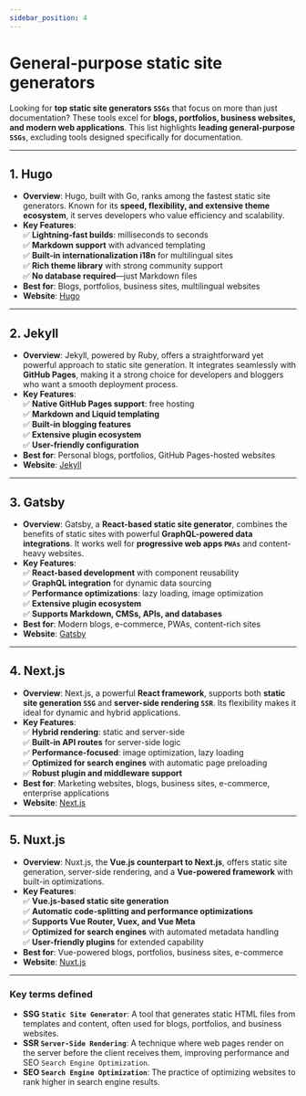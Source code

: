 ```yaml
---
sidebar_position: 4
---
```


# 

# General-purpose static site generators

Looking for **top static site generators `SSGs`** that focus on more than just documentation? These tools excel for **blogs, portfolios, business websites, and modern web applications**. This list highlights **leading general-purpose `SSGs`**, excluding tools designed specifically for documentation.

---

## **1. Hugo**

- **Overview**: Hugo, built with Go, ranks among the fastest static site generators. Known for its **speed, flexibility, and extensive theme ecosystem**, it serves developers who value efficiency and scalability.
- **Key Features**:  
  ✅ **Lightning-fast builds**: milliseconds to seconds  
  ✅ **Markdown support** with advanced templating  
  ✅ **Built-in internationalization i18n** for multilingual sites  
  ✅ **Rich theme library** with strong community support  
  ✅ **No database required**—just Markdown files
- **Best for**: Blogs, portfolios, business sites, multilingual websites
- **Website**: [Hugo](https://gohugo.io/)

---

## **2. Jekyll**

- **Overview**: Jekyll, powered by Ruby, offers a straightforward yet powerful approach to static site generation. It integrates seamlessly with **GitHub Pages**, making it a strong choice for developers and bloggers who want a smooth deployment process.
- **Key Features**:  
  ✅ **Native GitHub Pages support**: free hosting  
  ✅ **Markdown and Liquid templating**  
  ✅ **Built-in blogging features**  
  ✅ **Extensive plugin ecosystem**  
  ✅ **User-friendly configuration**
- **Best for**: Personal blogs, portfolios, GitHub Pages-hosted websites
- **Website**: [Jekyll](https://jekyllrb.com/)

---

## **3. Gatsby**

- **Overview**: Gatsby, a **React-based static site generator**, combines the benefits of static sites with powerful **GraphQL-powered data integrations**. It works well for **progressive web apps `PWAs`** and content-heavy websites.
- **Key Features**:  
  ✅ **React-based development** with component reusability  
  ✅ **GraphQL integration** for dynamic data sourcing  
  ✅ **Performance optimizations**: lazy loading, image optimization  
  ✅ **Extensive plugin ecosystem**  
  ✅ **Supports Markdown, CMSs, APIs, and databases**
- **Best for**: Modern blogs, e-commerce, PWAs, content-rich sites
- **Website**: [Gatsby](https://www.gatsbyjs.com/)

---

## **4. Next.js**

- **Overview**: Next.js, a powerful **React framework**, supports both **static site generation `SSG`** and **server-side rendering `SSR`**. Its flexibility makes it ideal for dynamic and hybrid applications.
- **Key Features**:  
  ✅ **Hybrid rendering**: static and server-side  
  ✅ **Built-in API routes** for server-side logic  
  ✅ **Performance-focused**: image optimization, lazy loading  
  ✅ **Optimized for search engines** with automatic page preloading  
  ✅ **Robust plugin and middleware support**
- **Best for**: Marketing websites, blogs, business sites, e-commerce, enterprise applications
- **Website**: [Next.js](https://nextjs.org/)

---

## **5. Nuxt.js**

- **Overview**: Nuxt.js, the **Vue.js counterpart to Next.js**, offers static site generation, server-side rendering, and a **Vue-powered framework** with built-in optimizations.
- **Key Features**:  
  ✅ **Vue.js-based static site generation**  
  ✅ **Automatic code-splitting and performance optimizations**  
  ✅ **Supports Vue Router, Vuex, and Vue Meta**  
  ✅ **Optimized for search engines** with automated metadata handling  
  ✅ **User-friendly plugins** for extended capability
- **Best for**: Vue-powered blogs, portfolios, business sites, e-commerce
- **Website**: [Nuxt.js](https://nuxtjs.org/)

---

### Key terms defined

- **SSG `Static Site Generator`**: A tool that generates static HTML files from templates and content, often used for blogs, portfolios, and business websites.
- **SSR `Server-Side Rendering`**: A technique where web pages render on the server before the client receives them, improving performance and SEO `Search Engine Optimization`.
- **SEO `Search Engine Optimization`**: The practice of optimizing websites to rank higher in search engine results.
